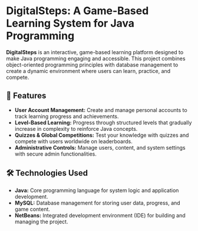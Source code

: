 # DigitalSteps: A Game-Based Learning System for Java Programming

**DigitalSteps** is an interactive, game-based learning platform designed to make Java programming engaging and accessible. This project combines object-oriented programming principles with database management to create a dynamic environment where users can learn, practice, and compete.

## 🚀 Features

- **User Account Management:** Create and manage personal accounts to track learning progress and achievements.
- **Level-Based Learning:** Progress through structured levels that gradually increase in complexity to reinforce Java concepts.
- **Quizzes & Global Competitions:** Test your knowledge with quizzes and compete with users worldwide on leaderboards.
- **Administrative Controls:** Manage users, content, and system settings with secure admin functionalities.

## 🛠️ Technologies Used

- **Java:** Core programming language for system logic and application development.
- **MySQL:** Database management for storing user data, progress, and game content.
- **NetBeans:** Integrated development environment (IDE) for building and managing the project.


